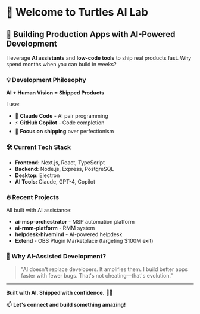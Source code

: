 # 👋 Welcome to Turtles AI Lab

## 🚀 Building Production Apps with AI-Powered Development

I leverage **AI assistants** and **low-code tools** to ship real products fast. Why spend months when you can build in weeks?

### 💡 Development Philosophy

**AI + Human Vision = Shipped Products**

I use:
- 🤖 **Claude Code** - AI pair programming
- ⚡ **GitHub Copilot** - Code completion
- 🎯 **Focus on shipping** over perfectionism

### 🛠️ Current Tech Stack

- **Frontend:** Next.js, React, TypeScript
- **Backend:** Node.js, Express, PostgreSQL
- **Desktop:** Electron
- **AI Tools:** Claude, GPT-4, Copilot

### 🔥 Recent Projects

All built with AI assistance:
- **ai-msp-orchestrator** - MSP automation platform
- **ai-rmm-platform** - RMM system
- **helpdesk-hivemind** - AI-powered helpdesk
- **Extend** - OBS Plugin Marketplace (targeting $100M exit)

### 🎯 Why AI-Assisted Development?

> "AI doesn't replace developers. It amplifies them. I build better apps faster with fewer bugs. That's not cheating—that's evolution."

---

**Built with AI. Shipped with confidence.** 🐢🚀

📫 **Let's connect and build something amazing!**
